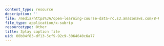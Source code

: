 ```yaml
---
content_type: resource
description: ''
file: /media/https%3A/open-learning-course-data-rc.s3.amazonaws.com/8-03sc-physics-iii-vibrations-and-waves-fall-2016/00b04f83df135cf992c93064640c6a77_0oUSmdQ-WaA.vtt
file_type: application/x-subrip
resourcetype: Other
title: 3play caption file
uid: 00b04f83-df13-5cf9-92c9-3064640c6a77
---
```

